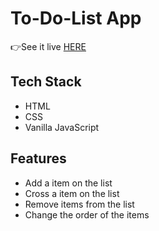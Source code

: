# To-Do-List App

👉See it live [HERE](https://m0ntz.github.io/to-do-list_app/)

## Tech Stack
- HTML
- CSS
- Vanilla JavaScript

## Features

- Add a item on the list
- Cross a item on the list
- Remove items from the list
- Change the order of the items
